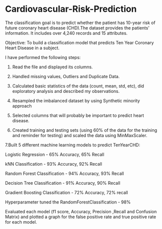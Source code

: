 # Cardiovascular-Risk-Prediction

The classification goal is to predict whether the patient has 10-year risk of future coronary heart disease (CHD).The dataset provides the patients’ information. It includes over 4,240 records and 15 attributes.

Objective: To build a classification model that predicts Ten Year Coronary Heart Disease in a subject.

I have performed the following steps:

1. Read the file and displayed its columns.

2. Handled missing values, Outliers and Duplicate Data.

3. Calculated basic statistics of the data (count, mean, std, etc), did exploratory analysis and described my observations.

4. Resampled the imbalanced dataset by using Synthetic minority approach

5. Selected columns that will probably be important to predict heart disease.

6. Created training and testing sets (using 60% of the data for the training and reminder for testing) and scaled the data using MinMaxScaler.

 7.Built 5 different machine learning models to predict TenYearCHD:

Logistic Regression - 65% Accuracy, 65% Recall

kNN Classification - 93% Accuracy, 92% Recall

Random Forest Classification - 94% Accuracy, 93% Recall

Decision Tree Classification - 91% Accuracy, 90% Recall

Gradient Boosting Classification - 72% Accuracy, 72% recall

Hyperparameter tuned the RandomForestClassification - 98% 

Evaluated each model (f1 score, Accuracy, Precision ,Recall and Confusion Matrix) and plotted a graph for the false positive rate and true positive rate for each model.

